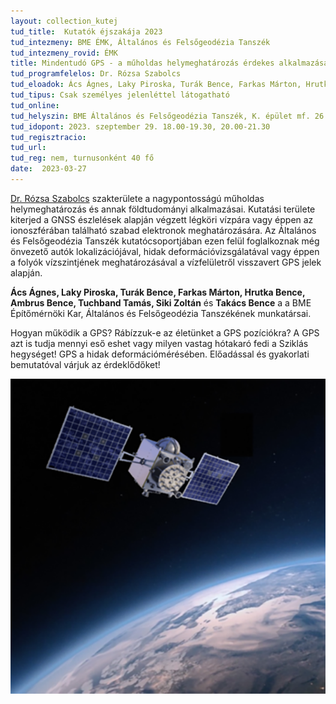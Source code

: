 ```yaml
---
layout: collection_kutej
tud_title:  Kutatók éjszakája 2023
tud_intezmeny: BME ÉMK, Általános és Felsőgeodézia Tanszék
tud_intezmeny_rovid: ÉMK
title: Mindentudó GPS - a műholdas helymeghatározás érdekes alkalmazásai
tud_programfelelos: Dr. Rózsa Szabolcs
tud_eloadok: Ács Ágnes, Laky Piroska, Turák Bence, Farkas Márton, Hrutka Bence, Ambrus Bence, Tuchband Tamás, Siki Zoltán, Takács Bence
tud_tipus: Csak személyes jelenléttel látogatható
tud_online: 
tud_helyszin: BME Általános és Felsőgeodézia Tanszék, K. épület mf. 26.
tud_idopont: 2023. szeptember 29. 18.00-19.30, 20.00-21.30
tud_regisztracio: 
tud_url: 
tud_reg: nem, turnusonként 40 fő
date:  2023-03-27
---
```


[Dr. Rózsa Szabolcs](http://geod.bme.hu/rozsa-szabolcs) szakterülete a nagypontosságú műholdas helymeghatározás és annak földtudományi alkalmazásai. Kutatási területe kiterjed a GNSS észlelések alapján végzett légköri vízpára vagy éppen az ionoszférában található szabad elektronok meghatározására. Az Általános és Felsőgeodézia Tanszék kutatócsoportjában ezen felül foglalkoznak még önvezető autók lokalizációjával, hidak deformációvizsgálatával vagy éppen a folyók vízszintjének meghatározásával a vízfelületről visszavert GPS jelek alapján.

**Ács Ágnes, Laky Piroska, Turák Bence, Farkas Márton, Hrutka Bence, Ambrus Bence, Tuchband Tamás, Siki Zoltán** és **Takács Bence** a a BME Építőmérnöki Kar, Általános és Felsőgeodézia Tanszékének munkatársai.

Hogyan működik a GPS? Rábízzuk-e az életünket a GPS pozíciókra? A GPS azt is tudja mennyi eső eshet vagy milyen vastag hótakaró fedi a Sziklás hegységet! GPS a hidak deformációmérésében. Előadással és gyakorlati bemutatóval várjuk az érdeklődőket!


![Mindentudó GPS - a műholdas helymeghatározás érdekes alkalmazásai](images/mindentudo-gps-muholdas-helymeghatarozas-erdekes-alkalmazasai.jpg)


